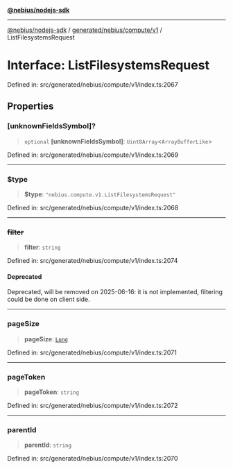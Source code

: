 [**@nebius/nodejs-sdk**](../../../../../README.md)

---

[@nebius/nodejs-sdk](../../../../../README.md) / [generated/nebius/compute/v1](../README.md) / ListFilesystemsRequest

# Interface: ListFilesystemsRequest

Defined in: src/generated/nebius/compute/v1/index.ts:2067

## Properties

### \[unknownFieldsSymbol\]?

> `optional` **\[unknownFieldsSymbol\]**: `Uint8Array`\<`ArrayBufferLike`\>

Defined in: src/generated/nebius/compute/v1/index.ts:2069

---

### $type

> **$type**: `"nebius.compute.v1.ListFilesystemsRequest"`

Defined in: src/generated/nebius/compute/v1/index.ts:2068

---

### ~~filter~~

> **filter**: `string`

Defined in: src/generated/nebius/compute/v1/index.ts:2074

#### Deprecated

Deprecated, will be removed on 2025-06-16: it is not implemented, filtering could be done on client side.

---

### pageSize

> **pageSize**: [`Long`](../../../../../runtime/protos/core/classes/Long.md)

Defined in: src/generated/nebius/compute/v1/index.ts:2071

---

### pageToken

> **pageToken**: `string`

Defined in: src/generated/nebius/compute/v1/index.ts:2072

---

### parentId

> **parentId**: `string`

Defined in: src/generated/nebius/compute/v1/index.ts:2070
